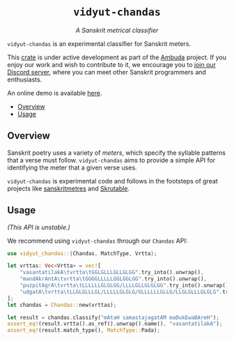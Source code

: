 <div align="center">
<h1><code>vidyut-chandas</code></h1>
<p><i>A Sanskrit metrical classifier</i></p>
</div>

`vidyut-chandas` is an experimental classifier for Sanskrit meters.

This [crate][crate] is under active development as part of the [Ambuda][ambuda]
project. If you enjoy our work and wish to contribute to it, we encourage you
to [join our Discord server][discord], where you can meet other Sanskrit
programmers and enthusiasts.

An online demo is available [here][demo].

[crate]: https://doc.rust-lang.org/book/ch07-01-packages-and-crates.html
[ambuda]: https://ambuda.org
[discord]: https://discord.gg/7rGdTyWY7Z
[demo]: https://ambuda-org.github.io/vidyut-lipi/

- [Overview](#overview)
- [Usage](#usage)


Overview
--------

Sanskrit poetry uses a variety of *meters*, which specify the syllable patterns
that a verse must follow. `vidyut-chandas` aims to provide a simple API for
identifying the meter that a given verse uses.

`vidyut-chandas` is experimental code and follows in the footsteps of great
projects like [sanskritmetres][sm] and [Skrutable][skrutable].

[sm]: https://github.com/shreevatsa/sanskrit
[skrutable]: https://github.com/tylergneill/skrutable


Usage
-----

*(This API is unstable.)*

We recommend using `vidyut-chandas` through our `Chandas` API:

```rust
use vidyut_chandas::{Chandas, MatchType, Vrtta};

let vrttas: Vec<Vrtta> = vec![
    "vasantatilakA\tvrtta\tGGLGLLLGLLGLGG".try_into().unwrap(),
    "mandAkrAntA\tvrtta\tGGGGLLLLLGGLGGLGG".try_into().unwrap(),
    "puzpitAgrA\tvrtta\tLLLLLLGLGLGG/LLLLGLLGLGLGG".try_into().unwrap(),
    "udgatA\tvrtta\tLLGLGLLLGL/LLLLLGLGLG/GLLLLLLGLLG/LLGLGLLLGLGLG".try_into().unwrap()
];
let chandas = Chandas::new(vrttas);

let result = chandas.classify("mAtaH samastajagatAM maDukEwaBAreH");
assert_eq!(result.vrtta().as_ref().unwrap().name(), "vasantatilakA");
assert_eq!(result.match_type(), MatchType::Pada);
```
